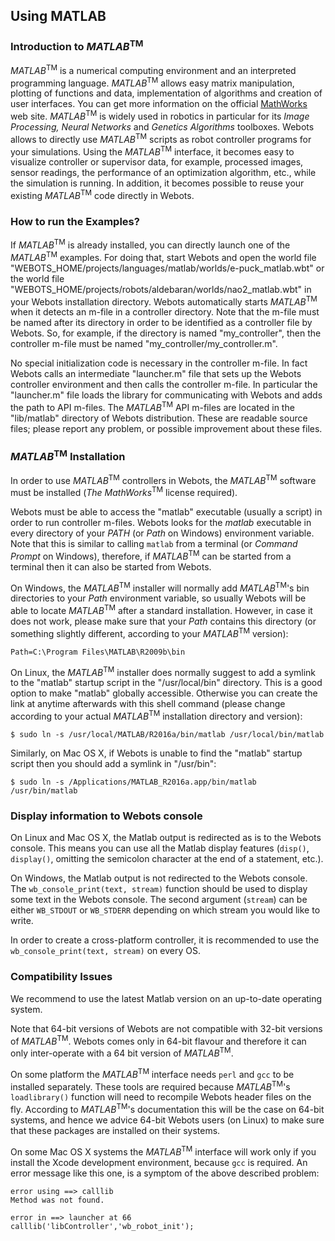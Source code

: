## Using MATLAB

### Introduction to *MATLAB*<sup>TM</sup>

*MATLAB*<sup>TM</sup> is a numerical computing environment and an interpreted
programming language. *MATLAB*<sup>TM</sup> allows easy matrix manipulation,
plotting of functions and data, implementation of algorithms and creation of
user interfaces. You can get more information on the official
[MathWorks](http://www.mathworks.com) web site. *MATLAB*<sup>TM</sup> is widely
used in robotics in particular for its *Image Processing, Neural Networks* and
*Genetics Algorithms* toolboxes. Webots allows to directly use
*MATLAB*<sup>TM</sup> scripts as robot controller programs for your simulations.
Using the *MATLAB*<sup>TM</sup> interface, it becomes easy to visualize
controller or supervisor data, for example, processed images, sensor readings,
the performance of an optimization algorithm, etc., while the simulation is
running. In addition, it becomes possible to reuse your existing
*MATLAB*<sup>TM</sup> code directly in Webots.

### How to run the Examples?

If *MATLAB*<sup>TM</sup> is already installed, you can directly launch one of
the *MATLAB*<sup>TM</sup> examples. For doing that, start Webots and open the
world file "WEBOTS\_HOME/projects/languages/matlab/worlds/e-puck\_matlab.wbt" or
the world file "WEBOTS\_HOME/projects/robots/aldebaran/worlds/nao2\_matlab.wbt"
in your Webots installation directory. Webots automatically starts
*MATLAB*<sup>TM</sup> when it detects an m-file in a controller directory. Note
that the m-file must be named after its directory in order to be identified as a
controller file by Webots. So, for example, if the directory is named
"my\_controller", then the controller m-file must be named
"my\_controller/my\_controller.m".

No special initialization code is necessary in the controller m-file. In fact
Webots calls an intermediate "launcher.m" file that sets up the Webots
controller environment and then calls the controller m-file. In particular the
"launcher.m" file loads the library for communicating with Webots and adds the
path to API m-files. The *MATLAB*<sup>TM</sup> API m-files are located in the
"lib/matlab" directory of Webots distribution. These are readable source files;
please report any problem, or possible improvement about these files.

### *MATLAB*<sup>TM</sup> Installation

In order to use *MATLAB*<sup>TM</sup> controllers in Webots, the
*MATLAB*<sup>TM</sup> software must be installed (*The MathWorks*<sup>TM</sup>
license required).

Webots must be able to access the "matlab" executable (usually a script) in
order to run controller m-files. Webots looks for the *matlab* executable in
every directory of your *PATH* (or *Path* on Windows) environment variable. Note
that this is similar to calling `matlab` from a terminal (or *Command Prompt* on
Windows), therefore, if *MATLAB*<sup>TM</sup> can be started from a terminal
then it can also be started from Webots.

On Windows, the *MATLAB*<sup>TM</sup> installer will normally add
*MATLAB*<sup>TM</sup>'s bin directories to your *Path* environment variable, so
usually Webots will be able to locate *MATLAB*<sup>TM</sup> after a standard
installation. However, in case it does not work, please make sure that your
*Path* contains this directory (or something slightly different, according to
your *MATLAB*<sup>TM</sup> version):

```
Path=C:\Program Files\MATLAB\R2009b\bin
```

On Linux, the *MATLAB*<sup>TM</sup> installer does normally suggest to add a
symlink to the "matlab" startup script in the "/usr/local/bin" directory. This
is a good option to make "matlab" globally accessible. Otherwise you can create
the link at anytime afterwards with this shell command (please change according
to your actual *MATLAB*<sup>TM</sup> installation directory and version):

```
$ sudo ln -s /usr/local/MATLAB/R2016a/bin/matlab /usr/local/bin/matlab
```

Similarly, on Mac OS X, if Webots is unable to find the "matlab" startup script
then you should add a symlink in "/usr/bin":

```
$ sudo ln -s /Applications/MATLAB_R2016a.app/bin/matlab /usr/bin/matlab
```

### Display information to Webots console

On Linux and Mac OS X, the Matlab output is redirected as is to the Webots
console. This means you can use all the Matlab display features (`disp()`,
`display()`, omitting the semicolon character at the end of a statement, etc.).

On Windows, the Matlab output is not redirected to the Webots console. The
`wb_console_print(text, stream)` function should be used to display some text in
the Webots console. The second argument (`stream`) can be either `WB_STDOUT` or
`WB_STDERR` depending on which stream you would like to write.

In order to create a cross-platform controller, it is recommended to use the
`wb_console_print(text, stream)` on every OS.

### Compatibility Issues

We recommend to use the latest Matlab version on an up-to-date operating system.

Note that 64-bit versions of Webots are not compatible with 32-bit versions of
*MATLAB*<sup>TM</sup>. Webots comes only in 64-bit flavour and therefore it can
only inter-operate with a 64 bit version of *MATLAB*<sup>TM</sup>.

On some platform the *MATLAB*<sup>TM</sup> interface needs `perl` and `gcc` to
be installed separately. These tools are required because
*MATLAB*<sup>TM</sup>'s `loadlibrary()` function will need to recompile Webots
header files on the fly. According to *MATLAB*<sup>TM</sup>'s documentation this
will be the case on 64-bit systems, and hence we advice 64-bit Webots users (on
Linux) to make sure that these packages are installed on their systems.

On some Mac OS X systems the *MATLAB*<sup>TM</sup> interface will work only if
you install the Xcode development environment, because `gcc` is required. An
error message like this one, is a symptom of the above described problem:

```
error using ==> calllib
Method was not found.

error in ==> launcher at 66
calllib('libController','wb_robot_init');
```


